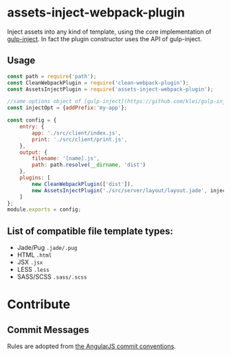 # assets-inject-webpack-plugin

Inject assets into any kind of template, using the core implementation of [gulp-inject](https://github.com/klei/gulp-inject).
In fact the plugin constructor uses the API of gulp-inject.

## Usage
````js 
const path = require('path');
const CleanWebpackPlugin = require('clean-webpack-plugin');
const AssetsInjectPlugin = require('assets-inject-webpack-plugin');

//same options object of [gulp-inject](https://github.com/klei/gulp-inject)
const injectOpt = {addPrefix:'my-app'};

const config = {
	entry: {
		app: './src/client/index.js',
		print: './src/client/print.js',
	},
	output: {
		filename: '[name].js',
		path: path.resolve(__dirname, 'dist')
	},
	plugins: [
		new CleanWebpackPlugin(['dist']),
		new AssetsInjectPlugin('./src/server/layout/layout.jade', injectOpt)
	]
};
module.exports = config;

````
## List of compatible file template types:
* Jade/Pug `.jade/.pug`
* HTML `.html`
* JSX `.jsx`
* LESS `.less`
* SASS/SCSS `.sass/.scss`

Contribute
===============

Commit Messages
-------
Rules are adopted from [the AngularJS commit conventions](https://docs.google.com/document/d/1QrDFcIiPjSLDn3EL15IJygNPiHORgU1_OOAqWjiDU5Y/).

